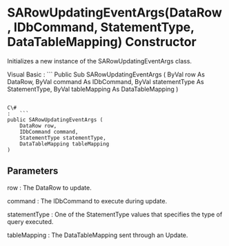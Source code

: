 <!-- loio3c1e36776c5f1014a11bbc670c389e47 -->

# SARowUpdatingEventArgs\(DataRow, IDbCommand, StatementType, DataTableMapping\) Constructor

Initializes a new instance of the SARowUpdatingEventArgs class.



Visual Basic
:   ```
Public Sub SARowUpdatingEventArgs (
    ByVal row As DataRow,
    ByVal command As IDbCommand,
    ByVal statementType As StatementType,
    ByVal tableMapping As DataTableMapping
)
```

C\#
:   ```
public SARowUpdatingEventArgs (
    DataRow row,
    IDbCommand command,
    StatementType statementType,
    DataTableMapping tableMapping
)
```



## Parameters

row
:   The DataRow to update.

command
:   The IDbCommand to execute during update.

statementType
:   One of the StatementType values that specifies the type of query executed.

tableMapping
:   The DataTableMapping sent through an Update.

